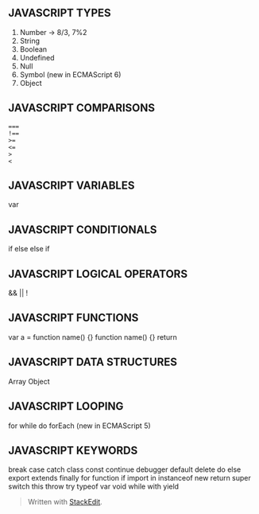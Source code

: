 JAVASCRIPT TYPES
-----------------
1. Number  -> 8/3, 7%2
2. String
3. Boolean
4. Undefined
5. Null
 6. Symbol (new in ECMAScript 6) 
7. Object

JAVASCRIPT COMPARISONS
-----------------

    ===
    !==
    >=
    <=
    >
    <

JAVASCRIPT VARIABLES
-----------------
var
<!-- let (new in ECMAScript 6)-->  
<!-- const (new in ECMAScript 6)-->

JAVASCRIPT CONDITIONALS
-----------------
if
else
else if
<!-- ternary operator -->
<!-- switch -->


JAVASCRIPT LOGICAL OPERATORS
-----------------
&&
||
!

JAVASCRIPT FUNCTIONS
-----------------
var a = function name() {}
function name() {}
return
<!-- () => (new in ECMAScript 6) -->

JAVASCRIPT DATA STRUCTURES
-----------------
Array
Object

JAVASCRIPT LOOPING
-----------------
for
while
do 
forEach (new in ECMAScript 5) 


JAVASCRIPT KEYWORDS
-----------------
break
case
catch
class
const
continue
debugger
default
delete
do
else
export
extends
finally
for
function
if
import
in
instanceof
new
return
super
switch
this
throw
try
typeof
var
void
while
with
yield



> Written with [StackEdit](https://stackedit.io/).
<!--stackedit_data:
eyJoaXN0b3J5IjpbMTQxOTQ4NjU2MCw3MzA5OTgxMTZdfQ==
-->